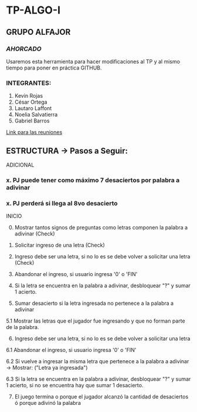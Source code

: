 # **TP-ALGO-I**
## **GRUPO ALFAJOR**
### **_AHORCADO_**
Usaremos esta herramienta para hacer modificaciones al TP y al mismo tiempo para poner en práctica GITHUB.
### INTEGRANTES:
1. Kevin Rojas
2. César Ortega
3. Lautaro Laffont
4. Noelia Salvatierra
5. Gabriel Barros

[Link para las reuniones](https://meet.google.com/jep-yrow-rbn)

## ESTRUCTURA -> Pasos a Seguir:
ADICIONAL

### x. PJ puede tener como máximo 7 desaciertos por palabra a adivinar

### x. PJ perderá si llega al 8vo desacierto

INICIO

0. Mostrar tantos signos de preguntas como letras componen la palabra a adivinar (Check)

1. Solicitar ingreso de una letra (Check)

2. Ingreso debe ser una letra, si no lo es se debe volver a solicitar una letra (Check)

3. Abandonar el ingreso, si usuario ingresa '0' o 'FIN'

4. Si la letra se encuentra en la palabra a adivinar, desbloquear "?" y sumar 1 acierto.

5. Sumar desacierto si la letra ingresada no pertenece a la palabra a adivinar

5.1 Mostrar las letras que el jugador fue ingresando y que no forman parte de la palabra.

6.  Ingreso debe ser una letra, si no lo es se debe volver a solicitar una letra

6.1 Abandonar el ingreso, si usuario ingresa '0' o 'FIN'

6.2 Si vuelve a ingresar la misma letra que pertenece a la palabra a adivinar -> Mostrar: ("Letra ya ingresada")

6.3 Si la letra se encuentra en la palabra a adivinar, desbloquear "?" y sumar 1 acierto, si no se encuentra hay que sumar 1 desacierto.

7. El juego termina o porque el jugador alcanzó la cantidad de desaciertos ó porque adivinó la palabra
